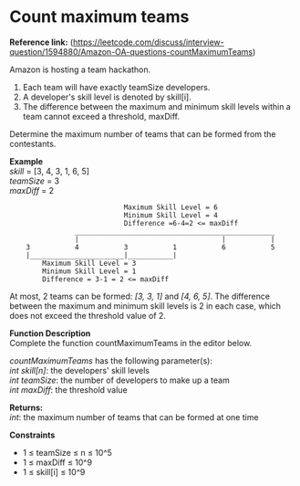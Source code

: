 # Count maximum teams

**Reference link:** (https://leetcode.com/discuss/interview-question/1594880/Amazon-OA-questions-countMaximumTeams)  

Amazon is hosting a team hackathon.

1. Each team will have exactly teamSize developers.  
2. A developer's skill level is denoted by skill[i].  
3. The difference between the maximum and minimum skill levels within a team cannot exceed a threshold, maxDiff.  

Determine the maximum number of teams that can be formed from the contestants.  

**Example**  
*skill* = [3, 4, 3, 1, 6, 5]  
*teamSize* = 3  
*maxDiff* = 2  

                                Maximum Skill Level = 6  
                                Minimum Skill Level = 4  
                                Difference =6-4=2 <= maxDiff  
                    _________________________________________________
                    |                                   |           |
        3           4           3           1           6           5
        |_______________________|___________|
            Maximum Skill Level = 3  
            Minimum Skill Level = 1  
            Difference = 3-1 = 2 <= maxDiff  

At most, 2 teams can be formed: *[3, 3, 1]* and *[4, 6, 5]*. The difference between the maximum and minimum skill levels is 2 in each case, which does not exceed the threshold value of 2.  

**Function Description**  
Complete the function countMaximumTeams in the editor below.  

*countMaximumTeams* has the following parameter(s):  
    *int skill[n]*: the developers' skill levels  
    *int teamSize*: the number of developers to make up a team  
    *int maxDiff*: the threshold value  

**Returns:**  
    *int*: the maximum number of teams that can be formed at one time

**Constraints**  
- 1 ≤ teamSize ≤ n ≤ 10^5  
- 1 ≤ maxDiff ≤ 10^9  
- 1 ≤ skill[i] ≤ 10^9  